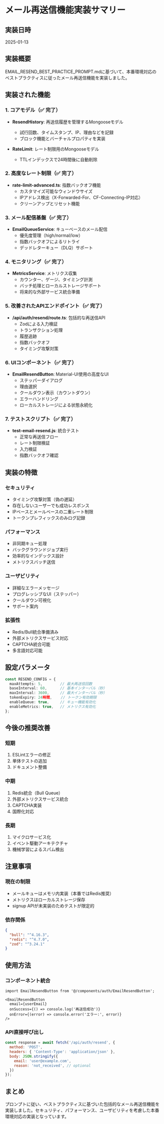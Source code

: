 # メール再送信機能実装サマリー

## 実装日時
2025-01-13

## 実装概要
EMAIL_RESEND_BEST_PRACTICE_PROMPT.mdに基づいて、本番環境対応のベストプラクティスに従ったメール再送信機能を実装しました。

## 実装された機能

### 1. コアモデル（✅ 完了）
- **ResendHistory**: 再送信履歴を管理するMongooseモデル
  - 試行回数、タイムスタンプ、IP、理由などを記録
  - ブロック機能とバーチャルプロパティを実装

- **RateLimit**: レート制限用のMongooseモデル
  - TTLインデックスで24時間後に自動削除

### 2. 高度なレート制限（✅ 完了）
- **rate-limit-advanced.ts**: 指数バックオフ機能
  - カスタマイズ可能なウィンドウサイズ
  - IPアドレス検出（X-Forwarded-For、CF-Connecting-IP対応）
  - クリーンアップとリセット機能

### 3. メール配信基盤（✅ 完了）
- **EmailQueueService**: キューベースのメール配信
  - 優先度管理（high/normal/low）
  - 指数バックオフによるリトライ
  - デッドレターキュー（DLQ）サポート

### 4. モニタリング（✅ 完了）
- **MetricsService**: メトリクス収集
  - カウンター、ゲージ、タイミング計測
  - バッチ処理とローカルストレージサポート
  - 将来的な外部サービス統合準備

### 5. 改善されたAPIエンドポイント（✅ 完了）
- **/api/auth/resend/route.ts**: 包括的な再送信API
  - Zodによる入力検証
  - トランザクション処理
  - 履歴追跡
  - 指数バックオフ
  - タイミング攻撃対策

### 6. UIコンポーネント（✅ 完了）
- **EmailResendButton**: Material-UI使用の高度なUI
  - ステッパーダイアログ
  - 理由選択
  - クールダウン表示（カウントダウン）
  - エラーハンドリング
  - ローカルストレージによる状態永続化

### 7. テストスクリプト（✅ 完了）
- **test-email-resend.js**: 統合テスト
  - 正常な再送信フロー
  - レート制限検証
  - 入力検証
  - 指数バックオフ確認

## 実装の特徴

### セキュリティ
- タイミング攻撃対策（偽の遅延）
- 存在しないユーザーでも成功レスポンス
- IPベースとメールベースの二重レート制限
- トークンプレフィックスのみログ記録

### パフォーマンス
- 非同期キュー処理
- バックグラウンドジョブ実行
- 効率的なインデックス設計
- メトリクスバッチ送信

### ユーザビリティ
- 詳細なエラーメッセージ
- プログレッシブなUI（ステッパー）
- クールダウン可視化
- サポート案内

### 拡張性
- Redis/Bull統合準備済み
- 外部メトリクスサービス対応
- CAPTCHA統合可能
- 多言語対応可能

## 設定パラメータ

```typescript
const RESEND_CONFIG = {
  maxAttempts: 5,        // 最大再送信回数
  baseInterval: 60,      // 基本インターバル（秒）
  maxInterval: 3600,     // 最大インターバル（秒）
  tokenExpiry: 24時間,    // トークン有効期限
  enableQueue: true,     // キュー機能有効化
  enableMetrics: true,   // メトリクス有効化
};
```

## 今後の推奨改善

### 短期
1. ESLintエラーの修正
2. 単体テストの追加
3. ドキュメント整備

### 中期
1. Redis統合（Bull Queue）
2. 外部メトリクスサービス統合
3. CAPTCHA実装
4. 国際化対応

### 長期
1. マイクロサービス化
2. イベント駆動アーキテクチャ
3. 機械学習によるスパム検出

## 注意事項

### 現在の制限
- メールキューはメモリ内実装（本番ではRedis推奨）
- メトリクスはローカルストレージ保存
- signup APIが未実装のためテストが限定的

### 依存関係
```json
{
  "bull": "^4.16.3",
  "redis": "^4.7.0",
  "zod": "^3.24.1"
}
```

## 使用方法

### コンポーネント統合
```tsx
import EmailResendButton from '@/components/auth/EmailResendButton';

<EmailResendButton 
  email={userEmail}
  onSuccess={() => console.log('再送信成功')}
  onError={(error) => console.error('エラー:', error)}
/>
```

### API直接呼び出し
```javascript
const response = await fetch('/api/auth/resend', {
  method: 'POST',
  headers: { 'Content-Type': 'application/json' },
  body: JSON.stringify({
    email: 'user@example.com',
    reason: 'not_received', // optional
  })
});
```

## まとめ
プロンプトに従い、ベストプラクティスに基づいた包括的なメール再送信機能を実装しました。セキュリティ、パフォーマンス、ユーザビリティを考慮した本番環境対応の実装となっています。